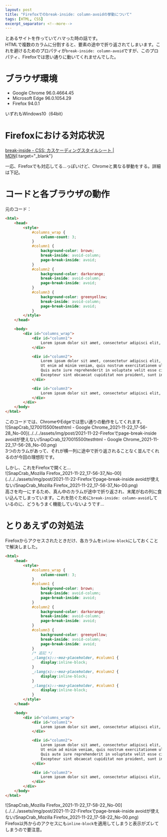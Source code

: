 ```yaml
---
layout: post
title: "Firefoxでのbreak-inside: column-avoidの挙動について"
tags: [HTML, CSS]
excerpt_separator: <!--more-->
---
```


とあるサイトを作っていてハマった時の話です。  
HTMLで複数のカラムに分割すると、要素の途中で折り返されてしまいます。これを避けるためのプロパティが``break-inside: column-avoid``ですが、このプロパティ、Firefoxでは思い通りに動いてくれませんでした。

<!--more-->

# ブラウザ環境

- Google Chrome 96.0.4664.45
- Microsoft Edge 96.0.1054.29
- Firefox 94.0.1

いずれもWindows10（64bit）

# Firefoxにおける対応状況

[break-inside - CSS: カスケーディングスタイルシート \| MDN](https://developer.mozilla.org/ja/docs/Web/CSS/break-inside){:target="_blank"}  

一応、Firefoxでも対応してる…っぽいけど、Chromeと異なる挙動をする。詳細は下記。

# コードと各ブラウザの動作

元のコード：  

```html
<html>
    <head>
        <style>
            #columns_wrap {
                column-count: 3;
            }
            #column1 {
                background-color: brown;
                break-inside: avoid-column;
                page-break-inside: avoid;
            }
            #column2 {
                background-color: darkorange;
                break-inside: avoid-column;
                page-break-inside: avoid;
            }
            #column3 {
                background-color: greenyellow;
                break-inside: avoid-column;
                page-break-inside: avoid;
            }
        </style>
    </head>

    <body>
        <div id="columns_wrap">
            <div id="column1">
                Lorem ipsum dolor sit amet, consectetur adipisci elit, sed eiusmod tempor incidunt ut labore et dolore magna aliqua.
            </div>

            <div id="column2">
                Lorem ipsum dolor sit amet, consectetur adipisci elit, sed eiusmod tempor incidunt ut labore et dolore magna aliqua. 
                Ut enim ad minim veniam, quis nostrum exercitationem ullam corporis suscipit laboriosam, nisi ut aliquid ex ea commodi consequatur. 
                Quis aute iure reprehenderit in voluptate velit esse cillum dolore eu fugiat nulla pariatur. 
                Excepteur sint obcaecat cupiditat non proident, sunt in culpa qui officia deserunt mollit anim id est laborum.
            </div>

            <div id="column3">
                Lorem ipsum dolor sit amet, consectetur adipisci elit, sed eiusmod tempor incidunt ut labore et dolore magna aliqua.
            </div>
        </div>
    </body>
</html>
```

このコードでは、ChromeやEdgeでは思い通りの動作をしてくれます。  
![SnapCrab_1270015500testhtml - Google Chrome_2021-11-22_17-56-28_No-00](../../../assets/img/post/2021-11-22-Firefoxでpage-break-inside avoidが使えない/SnapCrab_1270015500testhtml - Google Chrome_2021-11-22_17-56-28_No-00.png)  
3つのカラムがあって、それが横一列に途中で折り返されることなく並んでくれるのが今回の理想形です。  

しかし、これをFirefoxで開くと…  
![SnapCrab_Mozilla Firefox_2021-11-22_17-56-37_No-00](../../../assets/img/post/2021-11-22-Firefoxでpage-break-inside avoidが使えない/SnapCrab_Mozilla Firefox_2021-11-22_17-56-37_No-00.png)  
高さを均一にするため、真ん中のカラムが途中で折り返され、末尾が右の列に食い込んでしまっています。これを防ぐために``break-inside: column-avoid``しているのに、どうもうまく機能していないようです…

# とりあえずの対処法

Firefoxからアクセスされたときだけ、各カラムを``inline-block``にしておくことで解決しました。  

```html
<html>
    <head>
        <style>
            #columns_wrap {
                column-count: 3;
            }
            #column1 {
                background-color: brown;
                break-inside: avoid-column;
                page-break-inside: avoid;
            }
            #column2 {
                background-color: darkorange;
                break-inside: avoid-column;
                page-break-inside: avoid;
            }
            #column3 {
                background-color: greenyellow;
                break-inside: avoid-column;
                page-break-inside: avoid;
            }
            /* 追記 */
            _:lang(x)::-moz-placeholder, #column1 {
                display:inline-block;
            }
            _:lang(x)::-moz-placeholder, #column2 {
                display:inline-block;
            }
            _:lang(x)::-moz-placeholder, #column3 {
                display:inline-block;
            }
        </style>
    </head>

    <body>
        <div id="columns_wrap">
            <div id="column1">
                Lorem ipsum dolor sit amet, consectetur adipisci elit, sed eiusmod tempor incidunt ut labore et dolore magna aliqua.
            </div>

            <div id="column2">
                Lorem ipsum dolor sit amet, consectetur adipisci elit, sed eiusmod tempor incidunt ut labore et dolore magna aliqua. 
                Ut enim ad minim veniam, quis nostrum exercitationem ullam corporis suscipit laboriosam, nisi ut aliquid ex ea commodi consequatur. 
                Quis aute iure reprehenderit in voluptate velit esse cillum dolore eu fugiat nulla pariatur. 
                Excepteur sint obcaecat cupiditat non proident, sunt in culpa qui officia deserunt mollit anim id est laborum.
            </div>

            <div id="column3">
                Lorem ipsum dolor sit amet, consectetur adipisci elit, sed eiusmod tempor incidunt ut labore et dolore magna aliqua.
            </div>
        </div>
    </body>
</html>
```

![SnapCrab_Mozilla Firefox_2021-11-22_17-58-22_No-00](../../../assets/img/post/2021-11-22-Firefoxでpage-break-inside avoidが使えない/SnapCrab_Mozilla Firefox_2021-11-22_17-58-22_No-00.png)  
Firefox以外からのアクセスにも``inline-block``を適用してしまうと表示がズレてしまうので要注意。
